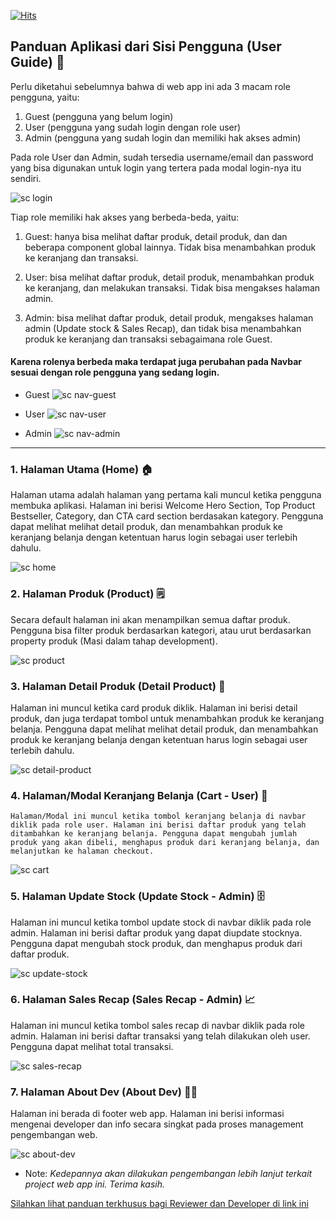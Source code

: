 [![Hits](https://hits.seeyoufarm.com/api/count/incr/badge.svg?url=https%3A%2F%2Fgithub.com%2FMhinHub%2Fsib_react_005_fp2&count_bg=%23050505&title_bg=%23555555&icon=&icon_color=%23B4B4B4&title=hits&edge_flat=true)](https://hits.seeyoufarm.com)


## Panduan Aplikasi dari Sisi Pengguna (User Guide) 📒

Perlu diketahui sebelumnya bahwa di web app ini ada 3 macam role pengguna, yaitu:

1. Guest (pengguna yang belum login)
2. User (pengguna yang sudah login dengan role user)
3. Admin (pengguna yang sudah login dan memiliki hak akses admin)

Pada role User dan Admin, sudah tersedia username/email dan password yang bisa digunakan untuk login yang tertera pada modal login-nya itu sendiri.

![sc login](./README-ASSET/modal/login.png)

Tiap role memiliki hak akses yang berbeda-beda, yaitu:

1. Guest: hanya bisa melihat daftar produk, detail produk, dan dan beberapa component global lainnya. Tidak bisa menambahkan produk ke keranjang dan transaksi.

2. User: bisa melihat daftar produk, detail produk, menambahkan produk ke keranjang, dan melakukan transaksi. Tidak bisa mengakses halaman admin.

3. Admin: bisa melihat daftar produk, detail produk, mengakses halaman admin (Update stock & Sales Recap), dan tidak bisa menambahkan produk ke keranjang dan transaksi sebagaimana role Guest.


#### Karena rolenya berbeda maka terdapat juga perubahan pada Navbar sesuai dengan role pengguna yang sedang login.

- Guest
![sc nav-guest](./README-ASSET/nav/guest.png)

- User
![sc nav-user](./README-ASSET/nav/user.png)

- Admin
![sc nav-admin](./README-ASSET/nav/admin.png)


***

### 1. Halaman Utama (Home) 🏠

Halaman utama adalah halaman yang pertama kali muncul ketika pengguna membuka aplikasi. Halaman ini berisi Welcome Hero Section, Top Product Bestseller, Category, dan CTA card section berdasakan kategory. Pengguna dapat melihat melihat detail produk, dan menambahkan produk ke keranjang belanja dengan ketentuan harus login sebagai user terlebih dahulu.

![sc home](./README-ASSET/page/home.png)

### 2. Halaman Produk (Product) 🗒️
Secara default halaman ini akan menampilkan semua daftar produk. Pengguna bisa filter produk berdasarkan kategori, atau urut berdasarkan property produk (Masi dalam tahap development).

![sc product](./README-ASSET/page/products.png)
### 3. Halaman Detail Produk (Detail Product) 📜
Halaman ini muncul ketika card produk diklik. Halaman ini berisi detail produk, dan juga terdapat tombol untuk menambahkan produk ke keranjang belanja. Pengguna dapat melihat melihat detail produk, dan menambahkan produk ke keranjang belanja dengan ketentuan harus login sebagai user terlebih dahulu.

![sc detail-product](./README-ASSET/page/detail-product.png)

### 4. Halaman/Modal Keranjang Belanja (Cart - User) 🛒
    Halaman/Modal ini muncul ketika tombol keranjang belanja di navbar diklik pada role user. Halaman ini berisi daftar produk yang telah ditambahkan ke keranjang belanja. Pengguna dapat mengubah jumlah produk yang akan dibeli, menghapus produk dari keranjang belanja, dan melanjutkan ke halaman checkout.

![sc cart](./README-ASSET/modal/cart.png)

### 5. Halaman Update Stock (Update Stock - Admin) 🗄️
Halaman ini muncul ketika tombol update stock di navbar diklik pada role admin. Halaman ini berisi daftar produk yang dapat diupdate stocknya. Pengguna dapat mengubah stock produk, dan menghapus produk dari daftar produk.

![sc update-stock](./README-ASSET/page/update-stock.png)
### 6. Halaman Sales Recap (Sales Recap - Admin) 📈
Halaman ini muncul ketika tombol sales recap di navbar diklik pada role admin. Halaman ini berisi daftar transaksi yang telah dilakukan oleh user. Pengguna dapat melihat total transaksi.

![sc sales-recap](./README-ASSET/page/sales-recap.png)


### 7. Halaman About Dev (About Dev) 👨‍💻 
Halaman ini berada di footer web app. Halaman ini berisi informasi mengenai developer dan info secara singkat pada proses management pengembangan web.

![sc about-dev](./README-ASSET/page/about-dev.png)


* Note: *Kedepannya akan dilakukan pengembangan lebih lanjut terkait project web app ini. Terima kasih.*

[Silahkan lihat panduan terkhusus bagi Reviewer dan Developer di link ini](./docs)




